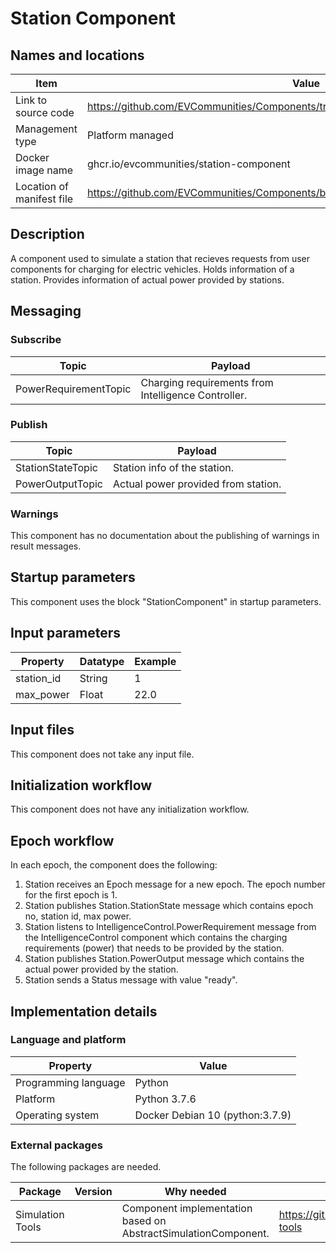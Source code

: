 # Station Component

## Names and locations

| Item | Value |
| - | - |
| Link to source code | <https://github.com/EVCommunities/Components/tree/main/station_component> |
| Management type | Platform managed |
| Docker image name | ghcr.io/evcommunities/station-component |
| Location of manifest file | <https://github.com/EVCommunities/Components/blob/main/component_manifest_station.yml> |


## Description

A component used to simulate a station that recieves requests from user components for charging for electric vehicles. Holds information of a station. Provides information of actual power provided by stations. 



## Messaging


### Subscribe

| Topic | Payload |
| --- | --- |
| PowerRequirementTopic | Charging requirements from Intelligence Controller. |


### Publish

| Topic | Payload |
| --- | --- |
| StationStateTopic | Station info of the station.  |
| PowerOutputTopic | Actual power provided from station.  |


### Warnings

This component has no documentation about the publishing of warnings in result messages.


## Startup parameters

This component uses the block "StationComponent" in startup parameters.

## Input parameters

| Property | Datatype | Example |
| --- | --- | --- |
| station_id | String | 1 |
| max_power | Float | 22.0 |


## Input files

This component does not take any input file.


## Initialization workflow

This component does not have any initialization workflow.


## Epoch workflow

In each epoch, the component does the following:

1. Station receives an Epoch message for a new epoch. The epoch number for the first epoch is 1. 
2. Station publishes Station.StationState message which contains epoch no, station id, max power. 
3. Station listens to IntelligenceControl.PowerRequirement message from the IntelligenceControl component which contains the charging requirements (power) that needs to be provided by the station. 
4. Station publishes Station.PowerOutput message which contains the actual power provided by the station.
5. Station sends a Status message with value "ready". 



## Implementation details

### Language and platform

| Property | Value |
| --- | --- |
| Programming language | Python |
| Platform | Python 3.7.6 |
| Operating system | Docker Debian 10 (python:3.7.9) |


### External packages

The following packages are needed.

| Package | Version | Why needed | URL |
| --- | --- | --- | --- |
| Simulation Tools |  | Component implementation based on AbstractSimulationComponent. | <https://github.com/simcesplatform/simulation-tools> |
